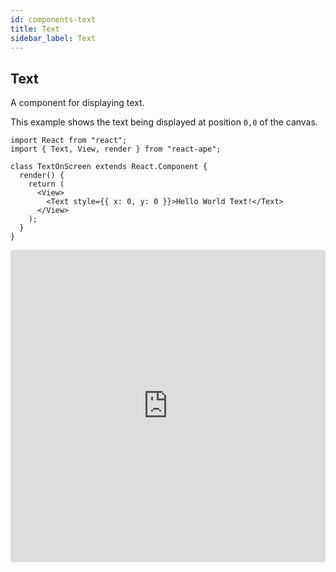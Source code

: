 ```yaml
---
id: components-text
title: Text
sidebar_label: Text
---
```


## Text

A component for displaying text.

This example shows the text being displayed at position `0,0` of the canvas.
```JS
import React from "react";
import { Text, View, render } from "react-ape";

class TextOnScreen extends React.Component {
  render() {
    return (
      <View>
        <Text style={{ x: 0, y: 0 }}>Hello World Text!</Text>
      </View>
    );
  }
}
```
<iframe src="https://codesandbox.io/embed/m497o66jvx?hidenavigation=1" style="width:100%; height:500px; border:0; border-radius: 4px; overflow:hidden;" sandbox="allow-modals allow-forms allow-popups allow-scripts allow-same-origin"></iframe>